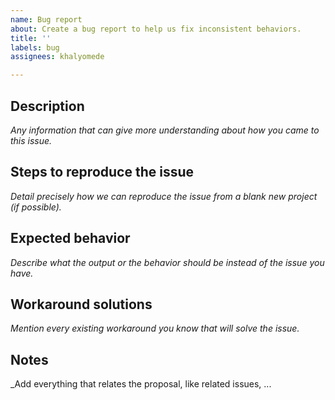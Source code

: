 ```yaml
---
name: Bug report
about: Create a bug report to help us fix inconsistent behaviors.
title: ''
labels: bug
assignees: khalyomede

---
```


## Description

_Any information that can give more understanding about how you came to this issue._

## Steps to reproduce the issue

_Detail precisely how we can reproduce the issue from a blank new project (if possible)._

## Expected behavior

_Describe what the output or the behavior should be instead of the issue you have._

## Workaround solutions

_Mention every existing workaround you know that will solve the issue._

## Notes

_Add everything that relates the proposal, like related issues, ...
